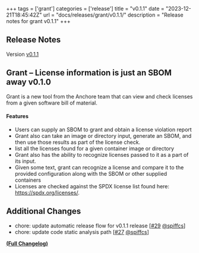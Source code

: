 +++
tags = ['grant']
categories = ['release']
title = "v0.1.1"
date = "2023-12-21T18:45:42Z"
url = "docs/releases/grant/v0.1.1/"
description = "Release notes for grant v0.1.1"
+++

## Release Notes

Version [v0.1.1](https://github.com/anchore/grant/releases/tag/v0.1.1)

## Grant – License information is just an SBOM away v0.1.0

Grant is a new tool from the Anchore team that can view and check licenses from a given software bill of material. 

#### Features

- Users can supply an SBOM to grant and obtain a license violation report
- Grant also can take an image or directory input, generate an SBOM, and then use those results as part of the license check. 
- list all the licenses found for a given container image or directory
- Grant also has the ability to recognize licenses passed to it as a part of its input. 
- Given some text, grant can recognize a license and compare it to the provided configuration along with the SBOM or other supplied containers
- Licenses are checked against the SPDX license list found here: https://spdx.org/licenses/. 

## Additional Changes

- chore: update automatic release flow for v0.1.1 release [[#29](https://github.com/anchore/grant/pull/29) [@spiffcs](https://github.com/spiffcs)]
- chore: update code static analysis path [[#27](https://github.com/anchore/grant/pull/27) [@spiffcs](https://github.com/spiffcs)]

**[(Full Changelog)](https://github.com/anchore/grant/compare/v0.1.0...v0.1.1)**
